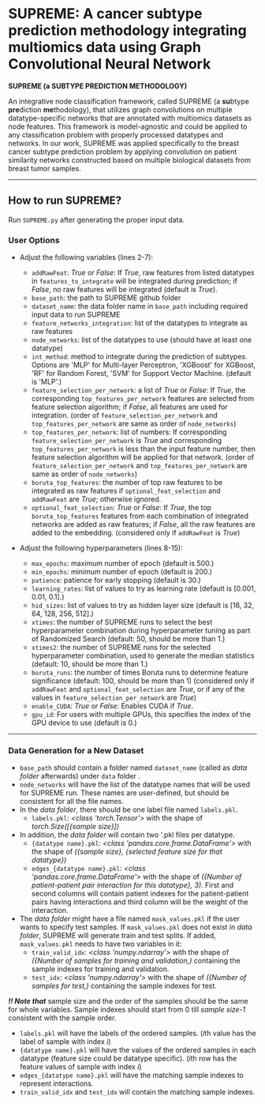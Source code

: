 # SUPREME: A cancer subtype prediction methodology integrating multiomics data using Graph Convolutional Neural Network

**SUPREME (a **SU**BTYPE **PRE**DICTION **ME**THODOLOGY)**

An integrative node classification framework, called SUPREME (a **su**btype **pre**diction **me**thodology), that utilizes graph convolutions on multiple datatype-specific networks that are annotated with multiomics datasets as node features. This framework is model-agnostic and could be applied to any classification problem with properly processed datatypes and networks. In our work, SUPREME was applied specifically to the breast cancer subtype prediction problem by applying convolution on patient similarity networks constructed based on multiple biological datasets from breast tumor samples.

---

## How to run SUPREME?

Run `SUPREME.py` after generating the proper input data.

### User Options

- Adjust the following variables (lines 2-7):
  - `addRawFeat`: *True* or *False*: If *True*, raw features from listed datatypes in `features_to_integrate` will be integrated during prediction; if *False*, no raw features will be integrated (default is *True*). 
  - `base_path`: the path to SUPREME github folder
  - `dataset_name`: the data folder name in `base_path` including required input data to run SUPREME
  - `feature_networks_integration`: list of the datatypes to integrate as raw features
  - `node_networks`: list of the datatypes to use (should have at least one datatype)
  - `int_method`: method to integrate during the prediction of subtypes. Options are 'MLP' for Multi-layer Perceptron, 'XGBoost' for XGBoost, 'RF' for Random Forest, 'SVM' for Support Vector Machine. (default is 'MLP'.)
  - `feature_selection_per_network`: a list of *True* or *False*: If *True*, the corresponding `top_features_per_network` features are selected from feature selection algorithm; if *False*, all features are used for integration. (order of `feature_selection_per_network` and `top_features_per_network` are same as order of `node_networks`)
  - `top_features_per_network`: list of numbers: If corresponding `feature_selection_per_network` is *True* and corresponding `top_features_per_network` is less than the input feature number, then feature selection algorithm will be applied for that network. (order of `feature_selection_per_network` and `top_features_per_network` are same as order of `node_networks`)
  - `boruta_top_features`: the number of top raw features to be integrated as raw features if `optional_feat_selection` and `addRawFeat` are *True*; otherwise ignored.
  - `optional_feat_selection`: *True* or *False*: If *True*, the top `boruta_top_features` features from each combination of integrated networks are added as raw features; if *False*, all the raw features are added to the embedding. (considered only if `addRawFeat` is *True*)
  
- Adjust the following hyperparameters (lines 8-15):
  - `max_epochs`: maximum number of epoch (default is 500.)
  - `min_epochs`: minimum number of epoch (default is 200.)
  - `patience`: patience for early stopping (default is 30.)
  - `learning_rates`: list of values to try as learning rate (default is [0.001, 0.01, 0.1].)
  - `hid_sizes`: list of values to try as hidden layer size (default is [16, 32, 64, 128, 256, 512].)
  - `xtimes`: the number of SUPREME runs to select the best hyperparameter combination during hyperparameter tuning as part of Randomized Search (default: 50, should be more than 1.)
  - `xtimes2`: the number of SUPREME runs for the selected hyperparameter combination, used to generate the median statistics (default: 10, should be more than 1.) 
  - `boruta_runs`: the number of times Boruta runs to determine feature significance (default: 100, should be more than 1) (considered only if `addRawFeat` and `optional_feat_selection` are *True*, or if any of the values in `feature_selection_per_network` are *True*)
  - `enable_CUDA`: *True* or *False*: Enables CUDA if *True*.
  - `gpu_id`: For users with multiple GPUs, this specifies the index of the GPU device to use (default is 0.)

---

### Data Generation for a New Dataset
- `base_path` should contain a folder named `dataset_name` (called as *data folder* afterwards) under `data` folder . 
- `node_networks` will have the list of the datatype names that will be used for SUPREME run. These names are user-defined, but should be consistent for all the file names.
- In the *data folder*, there should be one label file named `labels.pkl`. 
  - `labels.pkl`: *<class 'torch.Tensor'>* with the shape of *torch.Size([{*sample size*}])*
- In addition, the *data folder* will contain two '.pkl files per datatype. 
  - `{datatype name}.pkl`: *<class 'pandas.core.frame.DataFrame'>* with the shape of *({sample size}, {selected feature size for that datatype})*
  - `edges_{datatype name}.pkl`: *<class 'pandas.core.frame.DataFrame'>* with the shape of *({Number of patient-patient pair interaction for this datatype}, 3)*. First and second columns will contain patient indexes for the patient-patient pairs having interactions and third column will be the weight of the interaction.
- The *data folder* might have a file named `mask_values.pkl` if the user wants to specify test samples. If `mask_values.pkl` does not exist in *data folder*, SUPREME will generate train and test splits. If added, `mask_values.pkl` needs to have two variables in it:
  - `train_valid_idx`: *<class 'numpy.ndarray'>* with the shape of *({Number of samples for training and validation,)* containing the sample indexes for training and validation.
  - `test_idx`: *<class 'numpy.ndarray'>* with the shape of *({Number of samples for test,)* containing the sample indexes for test.
 
 

***!! Note that*** sample size and the order of the samples should be the same for whole variables. Sample indexes should start from 0 till *sample size-1* consistent with the sample order.  
- `labels.pkl` will have the labels of the ordered samples. (*i*th value has the label of sample with index *i*)  
- `{datatype name}.pkl` will have the values of the ordered samples in each datatype (feature size could be datatype specific). (*i*th row has the feature values of sample with index *i*)  
- `edges_{datatype name}.pkl` will have the matching sample indexes to represent interactions.  
- `train_valid_idx` and `test_idx` will contain the matching sample indexes.
